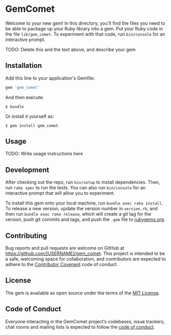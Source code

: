 # GemComet

Welcome to your new gem! In this directory, you'll find the files you need to be able to package up your Ruby library into a gem. Put your Ruby code in the file `lib/gem_comet`. To experiment with that code, run `bin/console` for an interactive prompt.

TODO: Delete this and the text above, and describe your gem

## Installation

Add this line to your application's Gemfile:

```ruby
gem 'gem_comet'
```

And then execute:

    $ bundle

Or install it yourself as:

    $ gem install gem_comet

## Usage

TODO: Write usage instructions here

## Development

After checking out the repo, run `bin/setup` to install dependencies. Then, run `rake spec` to run the tests. You can also run `bin/console` for an interactive prompt that will allow you to experiment.

To install this gem onto your local machine, run `bundle exec rake install`. To release a new version, update the version number in `version.rb`, and then run `bundle exec rake release`, which will create a git tag for the version, push git commits and tags, and push the `.gem` file to [rubygems.org](https://rubygems.org).

## Contributing

Bug reports and pull requests are welcome on GitHub at https://github.com/[USERNAME]/gem_comet. This project is intended to be a safe, welcoming space for collaboration, and contributors are expected to adhere to the [Contributor Covenant](http://contributor-covenant.org) code of conduct.

## License

The gem is available as open source under the terms of the [MIT License](https://opensource.org/licenses/MIT).

## Code of Conduct

Everyone interacting in the GemComet project’s codebases, issue trackers, chat rooms and mailing lists is expected to follow the [code of conduct](https://github.com/[USERNAME]/gem_comet/blob/master/CODE_OF_CONDUCT.md).
